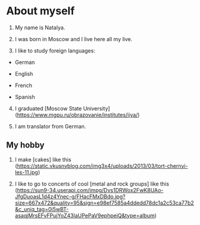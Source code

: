 # About myself

1. My name is Natalya.

2. I was born in Moscow and I live here all my live.

3. I like to study foreign languages:

- German

- English

- French

- Spanish

4. I graduated [Moscow State University] (https://www.mgpu.ru/obrazovanie/institutes/iiya/)

5. I am translator from German.

## My hobby

1. I make [cakes] like this (https://static.vkusnyblog.com/img3x4/uploads/2013/03/tort-chernyi-les-11.jpg)
   
2. I like to go to concerts of cool [metal and rock groups] like this (https://sun9-34.userapi.com/impg/Dvs1DRWox2FwK8UAo-JfgDuoasL1d4z4Ynec-g/FHacFMxDBdo.jpg?size=667x472&quality=95&sign=e98ef7585a4ddedd78dc1a2c53ca77b2&c_uniq_tag=0i5wBT-asaqjMrsEFyFPujYoZ43laUPePaV9ephpejQ&type=album)